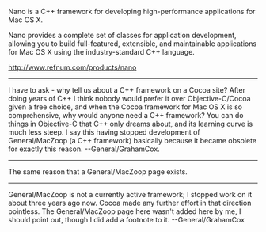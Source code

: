 Nano is a C++ framework for developing high-performance applications for Mac OS X.

Nano provides a complete set of classes for application development, allowing you to build full-featured, extensible, and maintainable applications for Mac OS X using the industry-standard C++ language.

http://www.refnum.com/products/nano

----

I have to ask - why tell us about a C++ framework on a Cocoa site? After doing years of C++ I think nobody would prefer it over Objective-C/Cocoa given a free choice, and when the Cocoa framework for Mac OS X is so comprehensive, why would anyone need a C++ framework? You can do things in Objective-C that C++ only dreams about, and its learning curve is much less steep. I say this having stopped development of General/MacZoop (a C++ framework) basically because it became obsolete for exactly this reason. --General/GrahamCox.

----

The same reason that a General/MacZoop page exists.

----

General/MacZoop is not a currently active framework; I stopped work on it about three years ago now. Cocoa made any further effort in that direction pointless. The General/MacZoop page here wasn't added here by me, I should point out, though I did add a footnote to it. --General/GrahamCox